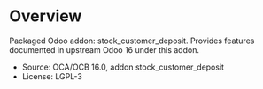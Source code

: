 # Overview

Packaged Odoo addon: stock_customer_deposit. Provides features documented in upstream Odoo 16 under this addon.

- Source: OCA/OCB 16.0, addon stock_customer_deposit
- License: LGPL-3
